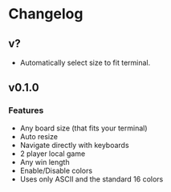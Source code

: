 # Changelog

## v?
- Automatically select size to fit terminal.

## v0.1.0
### Features
- Any board size (that fits your terminal)
- Auto resize
- Navigate directly with keyboards
- 2 player local game
- Any win length
- Enable/Disable colors
- Uses only ASCII and the standard 16 colors
